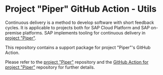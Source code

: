 # Project "Piper" GitHub Action - Utils

Continuous delivery is a method to develop software with short feedback cycles.
It is applicable to projects both for SAP Cloud Platform and SAP on-premise platforms.
SAP implements tooling for continuous delivery in [project "Piper"](https://sap.github.io/jenkins-library/).

This repository contains a support package for project "Piper"'s GitHub Action.

Please refer to the [project "Piper"](https://sap.github.io/jenkins-library/) repository and the [GitHub Action for project "Piper"](https://github.com/SAP/project-piper-action) repository for further details.
